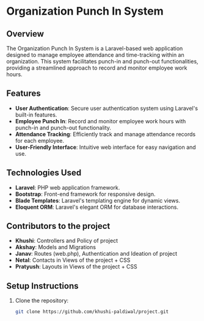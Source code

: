 
# Organization Punch In System

## Overview

The Organization Punch In System is a Laravel-based web application designed to manage employee attendance and time-tracking within an organization. This system facilitates punch-in and punch-out functionalities, providing a streamlined approach to record and monitor employee work hours.

## Features

- **User Authentication**: Secure user authentication system using Laravel's built-in features.
- **Employee Punch In**: Record and monitor employee work hours with punch-in and punch-out functionality.
- **Attendance Tracking**: Efficiently track and manage attendance records for each employee.
- **User-Friendly Interface**: Intuitive web interface for easy navigation and use.

## Technologies Used

- **Laravel**: PHP web application framework.
- **Bootstrap**: Front-end framework for responsive design.
- **Blade Templates**: Laravel's templating engine for dynamic views.
- **Eloquent ORM**: Laravel's elegant ORM for database interactions.

## Contributors to the project

- **Khushi**: Controllers and Policy of project
- **Akshay**: Models and Migrations 
- **Janav**: Routes (web.php), Authentication and Ideation of project
- **Netal**: Contacts in Views of the project + CSS
- **Pratyush**: Layouts in Views of the project + CSS

## Setup Instructions

1. Clone the repository:

   ```bash
   git clone https://github.com/khushi-paldiwal/project.git

